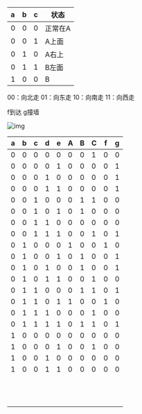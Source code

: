 | a    | b    | c    | 状态    |
| :--- | ---- | ---- | ------- |
| 0    | 0    | 0    | 正常在A |
| 0    | 0    | 1    | A上面   |
| 0    | 1    | 0    | A右上   |
| 0    | 1    | 1    | B左面   |
| 1    | 0    | 0    | B       |
00：向北走 01：向东走 10：向南走 11：向西走

f到达 g撞墙

![img](http://cscore.net.cn/assets/courseware/v1/683d6ca04b3c6ed81f7f8afb88036ffc/asset-v1:Internal+B3I062410+2020_T1+type@asset+block/p0_navigation_map.png)



| a    | b    | c    | d    | e    | A    | B    | C    | f    | g    |
| ---- | ---- | ---- | ---- | ---- | ---- | ---- | ---- | ---- | ---- |
| 0    | 0    | 0    | 0    | 0    | 0    | 0    | 1    | 0    | 0    |
| 0    | 0    | 0    | 0    | 1    | 0    | 0    | 0    | 0    | 1    |
| 0    | 0    | 0    | 1    | 0    | 0    | 0    | 0    | 0    | 1    |
| 0    | 0    | 0    | 1    | 1    | 0    | 0    | 0    | 0    | 1    |
| 0    | 0    | 1    | 0    | 0    | 0    | 1    | 1    | 0    | 0    |
| 0    | 0    | 1    | 0    | 1    | 0    | 1    | 0    | 0    | 0    |
| 0    | 0    | 1    | 1    | 0    | 0    | 0    | 0    | 0    | 0    |
| 0    | 0    | 1    | 1    | 1    | 0    | 0    | 1    | 0    | 1    |
| 0    | 1    | 0    | 0    | 0    | 1    | 0    | 0    | 1    | 0    |
| 0    | 1    | 0    | 0    | 1    | 0    | 1    | 0    | 0    | 1    |
| 0    | 1    | 0    | 1    | 0    | 0    | 1    | 0    | 0    | 1    |
| 0    | 1    | 0    | 1    | 1    | 0    | 0    | 1    | 0    | 0    |
| 0    | 1    | 1    | 0    | 0    | 0    | 1    | 1    | 0    | 1    |
| 0    | 1    | 1    | 0    | 1    | 1    | 0    | 0    | 1    | 0    |
| 0    | 1    | 1    | 1    | 0    | 0    | 0    | 1    | 0    | 0    |
| 0    | 1    | 1    | 1    | 1    | 0    | 1    | 1    | 0    | 1    |
| 1    | 0    | 0    | 0    | 0    | 0    | 0    | 0    | 0    | 0    |
| 1    | 0    | 0    | 0    | 1    | 0    | 0    | 1    | 0    | 0    |
| 1    | 0    | 0    | 1    | 0    | 0    | 0    | 0    | 0    | 0    |
| 1    | 0    | 0    | 1    | 1    | 0    | 0    | 0    | 0    | 0    |
|      |      |      |      |      |      |      |      |      |      |
|      |      |      |      |      |      |      |      |      |      |
|      |      |      |      |      |      |      |      |      |      |
|      |      |      |      |      |      |      |      |      |      |
|      |      |      |      |      |      |      |      |      |      |
|      |      |      |      |      |      |      |      |      |      |
|      |      |      |      |      |      |      |      |      |      |
|      |      |      |      |      |      |      |      |      |      |
|      |      |      |      |      |      |      |      |      |      |
|      |      |      |      |      |      |      |      |      |      |
|      |      |      |      |      |      |      |      |      |      |
|      |      |      |      |      |      |      |      |      |      |

